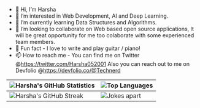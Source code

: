 - 👋 Hi, I’m Harsha
- 👀 I’m interested in Web Development, AI and Deep Learning.
- 🌱 I’m currently learning Data Structures and Algorithms.
- 💞️ I’m looking to collaborate on Web based open source applications, 
It will be great opportunity for me too colaborate with some experienced team members.
- 🤩 Fun fact - I love to write and play guitar / piano!
- 📫 How to reach me - You can find me on Twitter @https://twitter.com/Harsha052001
Also you can reach out to me on Devfolio @https://devfolio.co/@Technerd

<!---
Harsha200105/Harsha200105 is a ✨ special ✨ repository because its `README.md` (this file) appears on your GitHub profile.
You can click the Preview link to take a look at your changes.
--->
| ![Harsha's GitHub Statistics](https://github-readme-stats.vercel.app/api?username=Harsha200105&show_icons=true)  | ![Top Languages](https://github-readme-stats.vercel.app/api/top-langs/?username=Harsha200105)  |
| --- | --- |
| ![Harsha's GitHub Streak](https://github-readme-streak-stats.herokuapp.com/?user=Harsha200105) | ![Jokes apart](https://readme-jokes.vercel.app/api) |


